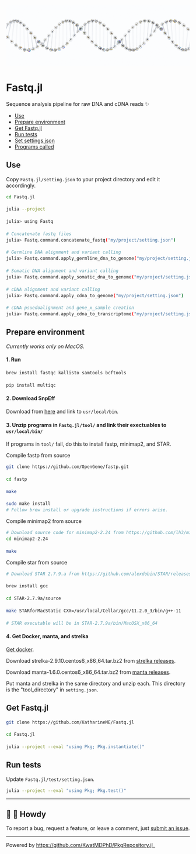 ![dna](media/dna.png)

# Fastq.jl

Sequence analysis pipeline for raw DNA and cDNA reads :sparkles:

- [Use](#use)
- [Prepare environment](#prepare-environment)
- [Get Fastq.jl](#get-fastq.jl)
- [Run tests](#run-tests)
- [Set settings.json](setting.md)
- [Programs called](programs.md)


## Use

Copy `Fastq.jl/setting.json` to your project directory and edit it accordingly.

```bash
cd Fastq.jl

julia --project

julia> using Fastq

# Concatenate fastq files
julia> Fastq.command.concatenate_fastq("my/project/setting.json")

# Germline DNA alignment and variant calling
julia> Fastq.command.apply_germline_dna_to_genome("my/project/setting.json")

# Somatic DNA alignment and variant calling
julia> Fastq.command.apply_somatic_dna_to_genome("my/project/setting.json")

# cDNA alignment and variant calling
julia> Fastq.command.apply_cdna_to_genome("my/project/setting.json")

# cDNA psuedoalignment and gene_x_sample creation
julia> Fastq.command.apply_cdna_to_transcriptome("my/project/setting.json")
```

## Prepare environment

_Currently works only on MacOS._

#### 1. Run

```bash
brew install fastqc kallisto samtools bcftools

pip install multiqc
```

#### 2. Download SnpEff

Download from [here](http://pcingola.github.io/SnpEff/download/) and link to `usr/local/bin`.

#### 3. Unzip programs in `Fastq.jl/tool/` and link their exectuables to `usr/local/bin/`

If programs in `tool/` fail, do this to install fastp, minimap2, and STAR.

Compile fastp from source

```bash
git clone https://github.com/OpenGene/fastp.git

cd fastp

make

sudo make install
# Follow brew install or upgrade instructions if errors arise.
```

Compile minimap2 from source

```bash
# Download source code for minimap2-2.24 from https://github.com/lh3/minimap2/releases
cd minimap2-2.24

make
```

Compile star from source

```bash
# Download STAR 2.7.9.a from https://github.com/alexdobin/STAR/releases

brew install gcc

cd STAR-2.7.9a/source

make STARforMacStatic CXX=/usr/local/Cellar/gcc/11.2.0_3/bin/g++-11

# STAR executable will be in STAR-2.7.9a/bin/MacOSX_x86_64
```

#### 4. Get Docker, manta, and strelka

[Get docker](https://docs.docker.com/get-docker/).

Download strelka-2.9.10.centos6_x86_64.tar.bz2 from [strelka releases](https://github.com/Illumina/strelka/releases).

Download manta-1.6.0.centos6_x86_64.tar.bz2 from [manta releases](https://github.com/Illumina/manta/releases).

Put manta and strelka in the same directory and unzip each. This directory is the "tool_directory" in `setting.json`.

## Get Fastq.jl

```bash
git clone https://github.com/KatharineME/Fastq.jl

cd Fastq.jl

julia --project --eval "using Pkg; Pkg.instantiate()"

```

## Run tests

Update `Fastq.jl/test/setting.json`.

```bash
julia --project --eval "using Pkg; Pkg.test()"
```

---

## :wave: :cowboy_hat_face: Howdy

To report a bug, request a feature, or leave a comment, just [submit an issue](https://github.com/GIT_USER_NAME/TEMPLATE.jl/issues/new/choose).

---

Powered by https://github.com/KwatMDPhD/PkgRepository.jl_

